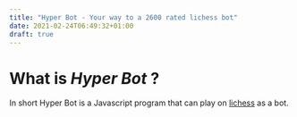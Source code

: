 ```yaml
---
title: "Hyper Bot - Your way to a 2600 rated lichess bot"
date: 2021-02-24T06:49:32+01:00
draft: true
---
```


# What is *Hyper Bot* ?

In short Hyper Bot is a Javascript program that can play on [lichess](https://lichess.org) as a bot.